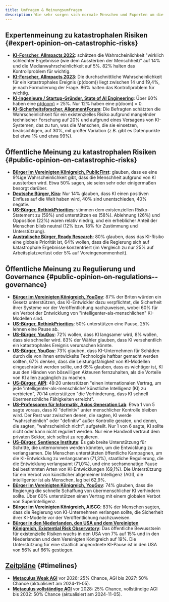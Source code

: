 ```yaml
---
title: Umfragen & Meinungsumfragen
description: Wie sehr sorgen sich normale Menschen und Experten um die Risiken und die Regulierung von künstlicher Intelligenz?
---
```

## Expertenmeinung zu katastrophalen Risiken {#expert-opinion-on-catastrophic-risks}

- **[KI-Forscher, AIImpacts 2022](https://aiimpacts.org/2022-expert-survey-on-progress-in-ai/)**: schätzen die Wahrscheinlichkeit "wirklich schlechter Ergebnisse (wie dem Aussterben der Menschheit)" auf 14% und die Medianwahrscheinlichkeit auf 5%. 82% halten das Kontrollproblem für wichtig.
- **[KI-Forscher, AIImpacts 2023](https://wiki.aiimpacts.org/ai_timelines/predictions_of_human-level_ai_timelines/ai_timeline_surveys/2023_expert_survey_on_progress_in_ai)**: Die durchschnittliche Wahrscheinlichkeit für ein katastrophales Ereignis (p(doom)) liegt zwischen 14 und 19,4%, je nach Formulierung der Frage. 86% halten das Kontrollproblem für wichtig.
- **[KI-Ingenieure / Startup-Gründer, State of AI Engineering](https://elemental-croissant-32a.notion.site/State-of-AI-Engineering-2023-20c09dc1767f45988ee1f479b4a84135#694f89e86f9148cb855220ec05e9c631)**: Über 60% haben eine [p(doom)](/pdoom) > 25%. Nur 12% haben eine p(doom) = 0.
- **[KI-Sicherheitsforscher, AlignmentForum](https://web.archive.org/web/20221013014859/https://www.alignmentforum.org/posts/QvwSr5LsxyDeaPK5s/existential-risk-from-ai-survey-results)**: Die Befragten schätzten die Wahrscheinlichkeit für ein existenzielles Risiko aufgrund mangelnder technischer Forschung auf 20% und aufgrund eines Versagens von KI-Systemen, das zu tun, was die Menschen, die sie einsetzen, beabsichtigen, auf 30%, mit großer Variation (z.B. gibt es Datenpunkte bei etwa 1% und etwa 99%).

## Öffentliche Meinung zu katastrophalen Risiken {#public-opinion-on-catastrophic-risks}

- **[Bürger im Vereinigten Königreich, PublicFirst](https://publicfirst.co.uk/ai/)**: glauben, dass es eine 9%ige Wahrscheinlichkeit gibt, dass die Menschheit aufgrund von KI aussterben wird. Etwa 50% sagen, sie seien sehr oder einigermaßen besorgt darüber.
- **[Deutsche Bürger, Kira](https://www.zeit.de/digital/2023-04/ki-risiken-angst-umfrage-forschung-kira)**: Nur 14% glauben, dass KI einen positiven Einfluss auf die Welt haben wird, 40% sind unentschieden, 40% negativ.
- **[US-Bürger, RethinkPriorities](https://rethinkpriorities.org/publications/us-public-perception-of-cais-statement-and-the-risk-of-extinction)**: stimmen dem existenziellen Risiko-Statement zu (59%) und unterstützen es (58%). Ablehnung (26%) und Opposition (22%) waren relativ niedrig, und ein erheblicher Anteil der Menschen blieb neutral (12% bzw. 18% für Zustimmung und Unterstützung).
- **[Australische Bürger, Ready Research](https://theconversation.com/80-of-australians-think-ai-risk-is-a-global-priority-the-government-needs-to-step-up-225175)**: 80% glauben, dass das KI-Risiko eine globale Priorität ist, 64% wollen, dass die Regierung sich auf katastrophale Ergebnisse konzentriert (im Vergleich zu nur 25% auf Arbeitsplatzverlust oder 5% auf Voreingenommenheit).

## Öffentliche Meinung zu Regulierung und Governance {#public-opinion-on-regulations--governance}

- **[Bürger im Vereinigten Königreich, YouGov](https://time.com/7213096/uk-public-ai-law-poll/)**: 87% der Briten würden ein Gesetz unterstützen, das KI-Entwickler dazu verpflichtet, die Sicherheit ihrer Systeme vor der Veröffentlichung nachzuweisen, wobei 60% für ein Verbot der Entwicklung von "intelligenter-als-menschlichen" KI-Modellen sind.
- **[US-Bürger, RethinkPriorities](https://forum.effectivealtruism.org/posts/ConFiY9cRmg37fs2p/us-public-opinion-of-ai-policy-and-risk)**: 50% unterstützen eine Pause, 25% lehnen eine Pause ab.
- **[US-Bürger, YouGov](https://www.vox.com/future-perfect/2023/8/18/23836362/ai-slow-down-poll-regulation)**: 72% wollen, dass KI langsamer wird, 8% wollen, dass sie schneller wird. 83% der Wähler glauben, dass KI versehentlich ein katastrophales Ereignis verursachen könnte.
- **[US-Bürger, YouGov](https://theaipi.org/poll-shows-voters-oppose-open-sourcing-ai-models-support-regulatory-representation-on-boards-and-say-ai-risks-outweigh-benefits-2/)**: 73% glauben, dass KI-Unternehmen für Schäden durch die von ihnen entwickelte Technologie haftbar gemacht werden sollten, 67% denken, dass die Leistungsfähigkeit von KI-Modellen eingeschränkt werden sollte, und 65% glauben, dass es wichtiger ist, KI aus den Händen von böswilligen Akteuren fernzuhalten, als die Vorteile von KI allen zugänglich zu machen.
- **[US-Bürger, AIPI](https://www.politico.com/newsletters/digital-future-daily/2023/11/29/exclusive-what-people-actually-think-about-ai-00129147)**: 49:20 unterstützen "einen internationalen Vertrag, um jede 'intelligenter-als-menschliche' künstliche Intelligenz (KI) zu verbieten", 70:14 unterstützen "die Verhinderung, dass KI schnell übermenschliche Fähigkeiten erreicht".
- **[US-Professoren für Informatik, Axios Generation Lab](https://www.axios.com/2023/09/05/ai-regulations-expert-survey)**: Etwa 1 von 5 sagte voraus, dass KI "definitiv" unter menschlicher Kontrolle bleiben wird. Der Rest war zwischen denen, die sagten, KI werde "wahrscheinlich" oder "definitiv" außer Kontrolle geraten, und denen, die sagten, "wahrscheinlich nicht", aufgeteilt.
  Nur 1 von 6 sagte, KI sollte nicht oder kann nicht reguliert werden. Nur eine Handvoll vertraut dem privaten Sektor, sich selbst zu regulieren.
- **[US-Bürger, Sentience Institute](https://www.sentienceinstitute.org/aims-survey-supplement-2023)**: Es gab breite Unterstützung für Schritte, die unternommen werden könnten, um die Entwicklung zu verlangsamen. Die Menschen unterstützten öffentliche Kampagnen, um die KI-Entwicklung zu verlangsamen (71,3%), staatliche Regulierung, die die Entwicklung verlangsamt (71,0%), und eine sechsmonatige Pause bei bestimmten Arten von KI-Entwicklungen (69,1%). Die Unterstützung für ein Verbot von künstlicher allgemeiner Intelligenz (AGI), die intelligenter ist als Menschen, lag bei 62,9%.
- **[Bürger im Vereinigten Königreich, YouGov](https://inews.co.uk/news/politics/voters-deepfakes-ban-ai-intelligent-humans-2708693)**: 74% glauben, dass die Regierung die schnelle Schaffung von übermenschlicher KI verhindern sollte. Über 60% unterstützen einen Vertrag mit einem globalen Verbot von Superintelligenz.
- **[Bürger im Vereinigten Königreich, AISCC](https://aiscc.org/2023/11/01/yougov-poll-83-of-brits-demand-companies-prove-ai-systems-are-safe-before-release/)**: 83% der Menschen sagten, dass die Regierung von KI-Unternehmen verlangen sollte, die Sicherheit ihrer KI-Modelle vor der Veröffentlichung nachzuweisen.
- **[Bürger in den Niederlanden, den USA und dem Vereinigten Königreich, Existential Risk Observatory](https://www.existentialriskobservatory.org/papers_and_reports/Trends%20in%20Public%20Attitude%20Towards%20Existential%20Risk%20And%20Artificial%20Intelligence.pdf)**: Das öffentliche Bewusstsein für existenzielle Risiken wuchs in den USA von 7% auf 15% und in den Niederlanden und dem Vereinigten Königreich auf 19%. Die Unterstützung für eine staatlich angeordnete KI-Pause ist in den USA von 56% auf 66% gestiegen.

## [Zeitpläne](/timelines) {#timelines}

- **[Metaculus Weak AGI](https://www.metaculus.com/questions/3479/date-weakly-general-ai-is-publicly-known/)** vor 2026: 25% Chance, AGI bis 2027: 50% Chance (aktualisiert am 2024-11-05).
- **[Metaculus vollständige AGI](https://www.metaculus.com/questions/5121/date-of-artificial-general-intelligence/)** vor 2028: 25% Chance, vollständige AGI bis 2032: 50% Chance (aktualisiert am 2024-11-05).